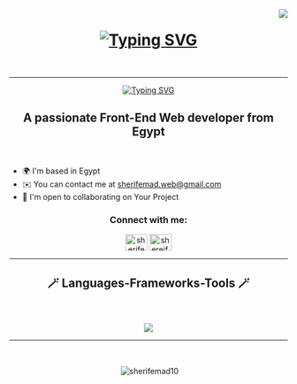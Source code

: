   <img align="right" src="https://visitor-badge.laobi.icu/badge?page_id=jwenjian.visitor-badge"/>

  <h1 align="center">
    <a href="https://git.io/typing-svg"><img src="https://readme-typing-svg.demolab.com?font=Fira+Code&weight=800&size=25&pause=1000&color=D8D0C5&center=true&width=435&lines=Hi+There!%F0%9F%91%8B;I'm+Sherif+Emad;Front-End+Web+developer" alt="Typing SVG" /></a>
  </h1>
<br/>
  <hr/>

  <p align="center">
    <a href="https://git.io/typing-svg"><img src="https://readme-typing-svg.demolab.com?font=Fira+Code&weight=900&size=30&duration=2000&pause=1000&color=26B43D&center=true&multiline=true&width=435&height=300&separator=%3C&lines=Happiness%3CIs%7B%3Ca+day%3CSpent%3Ccoding();%3C%7D" alt="Typing SVG" /></a>
  </p>
  

  <h2 align="center">
    A passionate Front-End Web developer from Egypt 
  </h2>
  <br/>

* 🌍  I'm based in Egypt
* ✉️  You can contact me at [sherifemad.web@gmail.com](mailto:sherifemad.web@gmail.com)
* 🤝  I'm open to collaborating on Your Project
  
  
<h3 align="center">Connect with me:</h3>
<div align="center" >
<a href="https://linkedin.com/in/sherifemad10" target="blank"><img align="center" src="https://raw.githubusercontent.com/rahuldkjain/github-profile-readme-generator/master/src/images/icons/Social/linked-in-alt.svg" alt="sherifemad10" height="30" width="40" /></a>   <a href="https://fb.com/shereif.emad.7" target="blank"><img align="center" src="https://raw.githubusercontent.com/rahuldkjain/github-profile-readme-generator/master/src/images/icons/Social/facebook.svg" alt="shereif.emad.7" height="30" width="40" /></a>
</div>

<hr/>

  <h2 align="center">🪄 Languages-Frameworks-Tools 🪄</h2>
  <br/>
  <br/>

  <div align="center">
    <a href="https://skillicons.dev">
      <img src="https://skillicons.dev/icons?i=html,css,js,bootstrap,tailwind,react,firebase" />
    </a>
  </div>

  
   <hr/>
  <br/>

  <div align="center">
  <p>&nbsp;<img align="center" src="https://github-readme-stats.vercel.app/api?username=sherifemad10&show_icons=true&locale=en" alt="sherifemad10"/></p>
    <br/>


  </div>
